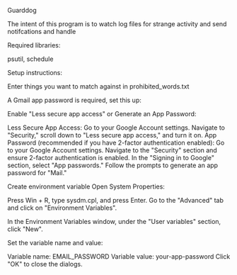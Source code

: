 Guarddog

The intent of this program is to watch log files for strange activity and send notifcations and handle

Required libraries:

psutil, schedule

Setup instructions:

Enter things you want to match against in prohibited_words.txt

A Gmail app password is required, set this up:

Enable "Less secure app access" or Generate an App Password:

Less Secure App Access: Go to your Google Account settings. Navigate to "Security," scroll down to "Less secure app access," and turn it on.
App Password (recommended if you have 2-factor authentication enabled):
Go to your Google Account settings.
Navigate to the "Security" section and ensure 2-factor authentication is enabled.
In the "Signing in to Google" section, select "App passwords."
Follow the prompts to generate an app password for "Mail."

Create environment variable 
Open System Properties:

Press Win + R, type sysdm.cpl, and press Enter.
Go to the "Advanced" tab and click on "Environment Variables".

In the Environment Variables window, under the "User variables" section, click "New".

Set the variable name and value:

Variable name: EMAIL_PASSWORD
Variable value: your-app-password
Click "OK" to close the dialogs.